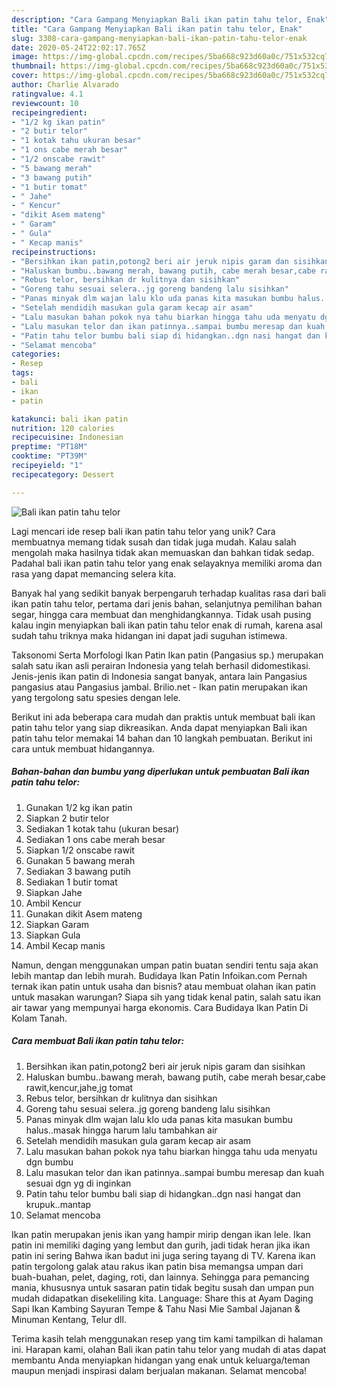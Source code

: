 ```yaml
---
description: "Cara Gampang Menyiapkan Bali ikan patin tahu telor, Enak"
title: "Cara Gampang Menyiapkan Bali ikan patin tahu telor, Enak"
slug: 3308-cara-gampang-menyiapkan-bali-ikan-patin-tahu-telor-enak
date: 2020-05-24T22:02:17.765Z
image: https://img-global.cpcdn.com/recipes/5ba668c923d60a0c/751x532cq70/bali-ikan-patin-tahu-telor-foto-resep-utama.jpg
thumbnail: https://img-global.cpcdn.com/recipes/5ba668c923d60a0c/751x532cq70/bali-ikan-patin-tahu-telor-foto-resep-utama.jpg
cover: https://img-global.cpcdn.com/recipes/5ba668c923d60a0c/751x532cq70/bali-ikan-patin-tahu-telor-foto-resep-utama.jpg
author: Charlie Alvarado
ratingvalue: 4.1
reviewcount: 10
recipeingredient:
- "1/2 kg ikan patin"
- "2 butir telor"
- "1 kotak tahu ukuran besar"
- "1 ons cabe merah besar"
- "1/2 onscabe rawit"
- "5 bawang merah"
- "3 bawang putih"
- "1 butir tomat"
- " Jahe"
- " Kencur"
- "dikit Asem mateng"
- " Garam"
- " Gula"
- " Kecap manis"
recipeinstructions:
- "Bersihkan ikan patin,potong2 beri air jeruk nipis garam dan sisihkan"
- "Haluskan bumbu..bawang merah, bawang putih, cabe merah besar,cabe rawit,kencur,jahe,jg tomat"
- "Rebus telor, bersihkan dr kulitnya dan sisihkan"
- "Goreng tahu sesuai selera..jg goreng bandeng lalu sisihkan"
- "Panas minyak dlm wajan lalu klo uda panas kita masukan bumbu halus..masak hingga harum lalu tambahkan air"
- "Setelah mendidih masukan gula garam kecap air asam"
- "Lalu masukan bahan pokok nya tahu biarkan hingga tahu uda menyatu dgn bumbu"
- "Lalu masukan telor dan ikan patinnya..sampai bumbu meresap dan kuah sesuai dgn yg di inginkan"
- "Patin tahu telor bumbu bali siap di hidangkan..dgn nasi hangat dan krupuk..mantap"
- "Selamat mencoba"
categories:
- Resep
tags:
- bali
- ikan
- patin

katakunci: bali ikan patin 
nutrition: 120 calories
recipecuisine: Indonesian
preptime: "PT18M"
cooktime: "PT39M"
recipeyield: "1"
recipecategory: Dessert

---
```



![Bali ikan patin tahu telor](https://img-global.cpcdn.com/recipes/5ba668c923d60a0c/751x532cq70/bali-ikan-patin-tahu-telor-foto-resep-utama.jpg)

Lagi mencari ide resep bali ikan patin tahu telor yang unik? Cara membuatnya memang tidak susah dan tidak juga mudah. Kalau salah mengolah maka hasilnya tidak akan memuaskan dan bahkan tidak sedap. Padahal bali ikan patin tahu telor yang enak selayaknya memiliki aroma dan rasa yang dapat memancing selera kita.

Banyak hal yang sedikit banyak berpengaruh terhadap kualitas rasa dari bali ikan patin tahu telor, pertama dari jenis bahan, selanjutnya pemilihan bahan segar, hingga cara membuat dan menghidangkannya. Tidak usah pusing kalau ingin menyiapkan bali ikan patin tahu telor enak di rumah, karena asal sudah tahu triknya maka hidangan ini dapat jadi suguhan istimewa.

Taksonomi Serta Morfologi Ikan Patin Ikan patin (Pangasius sp.) merupakan salah satu ikan asli perairan Indonesia yang telah berhasil didomestikasi. Jenis-jenis ikan patin di Indonesia sangat banyak, antara lain Pangasius pangasius atau Pangasius jambal. Brilio.net - Ikan patin merupakan ikan yang tergolong satu spesies dengan lele.


Berikut ini ada beberapa cara mudah dan praktis untuk membuat bali ikan patin tahu telor yang siap dikreasikan. Anda dapat menyiapkan Bali ikan patin tahu telor memakai 14 bahan dan 10 langkah pembuatan. Berikut ini cara untuk membuat hidangannya.

<!--inarticleads1-->

##### Bahan-bahan dan bumbu yang diperlukan untuk pembuatan Bali ikan patin tahu telor:

1. Gunakan 1/2 kg ikan patin
1. Siapkan 2 butir telor
1. Sediakan 1 kotak tahu (ukuran besar)
1. Sediakan 1 ons cabe merah besar
1. Siapkan 1/2 onscabe rawit
1. Gunakan 5 bawang merah
1. Sediakan 3 bawang putih
1. Sediakan 1 butir tomat
1. Siapkan  Jahe
1. Ambil  Kencur
1. Gunakan dikit Asem mateng
1. Siapkan  Garam
1. Siapkan  Gula
1. Ambil  Kecap manis


Namun, dengan menggunakan umpan patin buatan sendiri tentu saja akan lebih mantap dan lebih murah. Budidaya Ikan Patin Infoikan.com Pernah ternak ikan patin untuk usaha dan bisnis? atau membuat olahan ikan patin untuk masakan warungan? Siapa sih yang tidak kenal patin, salah satu ikan air tawar yang mempunyai harga ekonomis. Cara Budidaya Ikan Patin Di Kolam Tanah. 

<!--inarticleads2-->

##### Cara membuat Bali ikan patin tahu telor:

1. Bersihkan ikan patin,potong2 beri air jeruk nipis garam dan sisihkan
1. Haluskan bumbu..bawang merah, bawang putih, cabe merah besar,cabe rawit,kencur,jahe,jg tomat
1. Rebus telor, bersihkan dr kulitnya dan sisihkan
1. Goreng tahu sesuai selera..jg goreng bandeng lalu sisihkan
1. Panas minyak dlm wajan lalu klo uda panas kita masukan bumbu halus..masak hingga harum lalu tambahkan air
1. Setelah mendidih masukan gula garam kecap air asam
1. Lalu masukan bahan pokok nya tahu biarkan hingga tahu uda menyatu dgn bumbu
1. Lalu masukan telor dan ikan patinnya..sampai bumbu meresap dan kuah sesuai dgn yg di inginkan
1. Patin tahu telor bumbu bali siap di hidangkan..dgn nasi hangat dan krupuk..mantap
1. Selamat mencoba


Ikan patin merupakan jenis ikan yang hampir mirip dengan ikan lele. Ikan patin ini memiliki daging yang lembut dan gurih, jadi tidak heran jika ikan patin ini sering Bahwa ikan badut ini juga sering tayang di TV. Karena ikan patin tergolong galak atau rakus ikan patin bisa memangsa umpan dari buah-buahan, pelet, daging, roti, dan lainnya. Sehingga para pemancing mania, khususnya untuk sasaran patin tidak begitu susah dan umpan pun mudah didapatkan disekeliling kita. Language: Share this at Ayam Daging Sapi Ikan Kambing Sayuran Tempe &amp; Tahu Nasi Mie Sambal Jajanan &amp; Minuman Kentang, Telur dll. 

Terima kasih telah menggunakan resep yang tim kami tampilkan di halaman ini. Harapan kami, olahan Bali ikan patin tahu telor yang mudah di atas dapat membantu Anda menyiapkan hidangan yang enak untuk keluarga/teman maupun menjadi inspirasi dalam berjualan makanan. Selamat mencoba!
